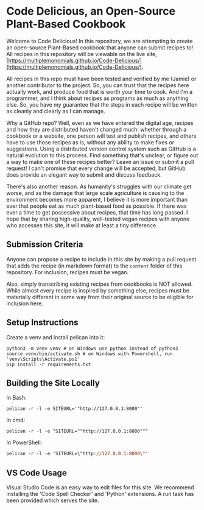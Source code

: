 # Code Delicious, an Open-Source Plant-Based Cookbook

Welcome to Code Delicious! In this repository, we are attempting to create an open-source Plant-Based cookbook that anyone can submit recipes to! All recipes in this repository will be viewable on the live site, [https://multiplemonomials.github.io/Code-Delicious/](https://multiplemonomials.github.io/Code-Delicious/).

All recipes in this repo must have been tested and verified by me (Jamie) or another contributor to the project. So, you can trust that the recipes here actually work, and produce food that is worth your time to cook. And I'm a programmer, and I think about recipes as programs as much as anything else. So, you have my guarantee that the steps in each recipe will be written as cleanly and clearly as I can manage.

Why a GitHub repo? Well, even as we have entered the digital age, recipes and how they are distributed haven't changed much: whether through a cookbook or a website, one person will test and publish recipes, and others have to use those recipes as is, without any ability to make fixes or suggestions. Using a distributed version control system such as GitHub is a natural evolution to this process. Find something that's unclear, or figure out a way to make one of these recipes better? Leave an issue or submit a pull request! I can't promise that every change will be accepted, but GitHub does provide an elegant way to submit and discuss feedback.

There's also another reason. As humanity's struggles with our climate get worse, and as the damage that large scale agriculture is causing to the environment becomes more apparent, I believe it is more important than ever that people eat as much plant-based food as possible. If there was ever a time to get possessive about recipes, that time has long passed. I hope that by sharing high-quality, well-tested vegan recipes with anyone who accesses this site, it will make at least a tiny difference.

## Submission Criteria

Anyone can propose a recipe to include in this site by making a pull request that adds the recipe (in markdown format) to the `content` folder of this repository. For inclusion, recipes must be vegan.

Also, simply transcribing existing recipes from cookbooks is NOT allowed. While almost every recipe is inspired by something else, recipes must be materially different in some way from their original source to be eligible for inclusion here.

## Setup Instructions

Create a venv and install pelican into it:
```shell
python3 -m venv venv # on Windows use python instead of python3
source venv/bin/activate.sh # on Windows with Powershell, run 'venv\Scripts\Activate.ps1'
pip install -r requirements.txt
```

## Building the Site Locally

In Bash:
```shell
pelican -r -l -e SITEURL='"http://127.0.0.1:8000"'
```

In cmd:
```batch
pelican -r -l -e "SITEURL=""http://127.0.0.1:8000"""
```

In PowerShell:
```ps
pelican -r -l -e 'SITEURL=\"http://127.0.0.1:8000\"'
```

## VS Code Usage

Visual Studio Code is an easy way to edit files for this site. We recommend installing the 'Code Spell Checker' and 'Python' extensions. A run task has been provided which serves the site.